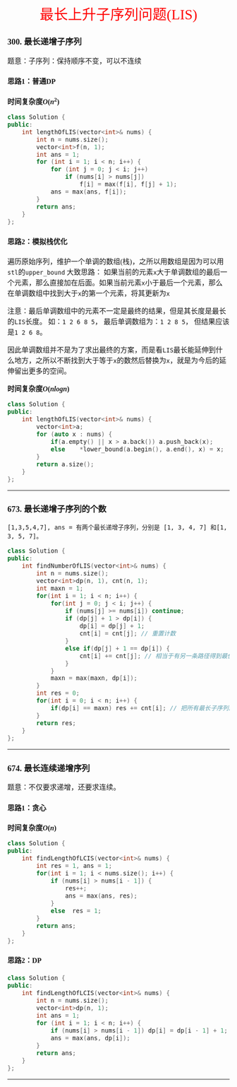 <font face= "楷体" size = 3>

<center><font face="楷体" size=6, color='red'> 最长上升子序列问题(LIS)
 </font> </center>


### 300. 最长递增子序列
题意：子序列：保持顺序不变，可以不连续

#### 思路1：普通DP
**时间复杂度$O(n^2)$**
```c++
class Solution {
public:
    int lengthOfLIS(vector<int>& nums) {
        int n = nums.size();
        vector<int>f(n, 1);
        int ans = 1;
        for (int i = 1; i < n; i++) {
            for (int j = 0; j < i; j++)
                if (nums[i] > nums[j]) 
                    f[i] = max(f[i], f[j] + 1);
            ans = max(ans, f[i]);
        }
        return ans;
    }
};
```
#### 思路2：模拟栈优化
遍历原始序列，维护一个单调的数组(栈)，之所以用数组是因为可以用`stl`的`upper_bound`
大致思路： 如果当前的元素`x`大于单调数组的最后一个元素，那么直接加在后面。如果当前元素`x`小于最后一个元素，那么在单调数组中找到大于`x`的第一个元素，将其更新为`x`

注意：最后单调数组中的元素不一定是最终的结果，但是其长度是最长的`LIS`长度。
如：`1 2 6 8 5`， 最后单调数组为：`1 2 8 5`， 但结果应该是`1 2 6 8`。

因此单调数组并不是为了求出最终的方案，而是看`LIS`最长能延伸到什么地方，之所以不断找到大于等于`x`的数然后替换为`x`，就是为今后的延伸留出更多的空间。

**时间复杂度$O(nlogn)$**
```c++
class Solution {
public:
    int lengthOfLIS(vector<int>& nums) {
        vector<int>a;
        for (auto x : nums) {
            if(a.empty() || x > a.back()) a.push_back(x);
            else    *lower_bound(a.begin(), a.end(), x) = x;
        }
        return a.size();
    }
};
```
---

### 673. 最长递增子序列的个数
`[1,3,5,4,7], ans = 有两个最长递增子序列，分别是 [1, 3, 4, 7] 和[1, 3, 5, 7]。`

```c++
class Solution {
public:
    int findNumberOfLIS(vector<int>& nums) {
        int n = nums.size();
        vector<int>dp(n, 1), cnt(n, 1);
        int maxn = 1;
        for(int i = 1; i < n; i++) {
            for(int j = 0; j < i; j++) {
                if (nums[j] >= nums[i]) continue;
                if (dp[j] + 1 > dp[i]) {
                    dp[i] = dp[j] + 1;
                    cnt[i] = cnt[j]; // 重置计数
                }
                else if(dp[j] + 1 == dp[i]) {
                    cnt[i] += cnt[j]; // 相当于有另一条路径得到最优解，加上
                }
            }
            maxn = max(maxn, dp[i]);
        }
        int res = 0;
        for(int i = 0; i < n; i++) {
            if(dp[i] == maxn) res += cnt[i]; // 把所有最长子序列的数量加起来
        }
        return res;
    }
};
```
---


### 674. 最长连续递增序列
题意：不仅要求递增，还要求连续。

#### 思路1：贪心
**时间复杂度$O(n)$**
```c++
class Solution {
public:
    int findLengthOfLCIS(vector<int>& nums) {
        int res = 1, ans = 1;
        for(int i = 1; i < nums.size(); i++) {
            if (nums[i] > nums[i - 1]) {
                res++;
                ans = max(ans, res);
            }
            else  res = 1;
        }
        return ans;
    }   
};
```

#### 思路2：DP
```c++
class Solution {
public:
    int findLengthOfLCIS(vector<int>& nums) {
        int n = nums.size();
        vector<int>dp(n, 1);
        int ans = 1;
        for (int i = 1; i < n; i++) {
            if (nums[i] > nums[i - 1]) dp[i] = dp[i - 1] + 1;
            ans = max(ans, dp[i]);
        }
        return ans;
    }
};
```
---